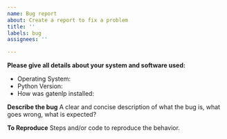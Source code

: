 ```yaml
---
name: Bug report
about: Create a report to fix a problem
title: ''
labels: bug
assignees: ''

---
```


**Please give all details about your system and software used:**
- Operating System: 
- Python Version:
- How was gatenlp installed:

**Describe the bug**
A clear and concise description of what the bug is, what goes wrong, what is expected?

**To Reproduce**
Steps and/or code to reproduce the behavior.
